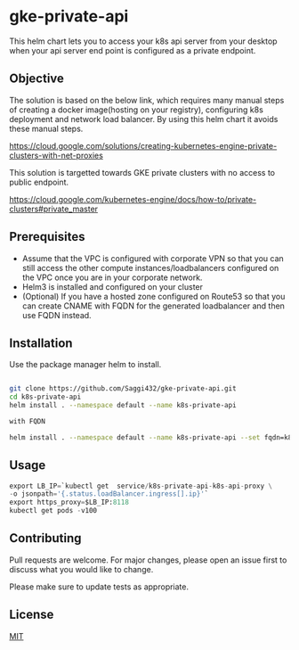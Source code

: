 # gke-private-api 

This helm chart lets you to access your k8s api server from your desktop when your api server end point is configured as a private endpoint.


## Objective

The solution is based on the below link, which requires many manual steps of creating a docker image(hosting on your registry), configuring k8s deployment and network load balancer. By using this helm chart it avoids these manual steps.

https://cloud.google.com/solutions/creating-kubernetes-engine-private-clusters-with-net-proxies

This solution is targetted towards GKE private clusters with no access to public endpoint.

https://cloud.google.com/kubernetes-engine/docs/how-to/private-clusters#private_master


## Prerequisites

- Assume that the VPC is configured with corporate VPN so that you can still access the other compute instances/loadbalancers configured on the VPC once you are in your corporate network.
- Helm3 is installed and configured on your cluster
- (Optional) If you have a hosted zone configured on Route53 so that you can create CNAME with FQDN for the generated loadbalancer and then use FQDN instead.

## Installation

Use the package manager helm to install.

```bash

git clone https://github.com/Saggi432/gke-private-api.git
cd k8s-private-api
helm install . --namespace default --name k8s-private-api 

with FQDN

helm install . --namespace default --name k8s-private-api --set fqdn=k8s-api-proxy.myhostezone.com

```

## Usage

```python
export LB_IP=`kubectl get  service/k8s-private-api-k8s-api-proxy \
-o jsonpath='{.status.loadBalancer.ingress[].ip}'`
export https_proxy=$LB_IP:8118
kubectl get pods -v100
```

## Contributing
Pull requests are welcome. For major changes, please open an issue first to discuss what you would like to change.

Please make sure to update tests as appropriate.

## License
[MIT](https://choosealicense.com/licenses/mit/)
